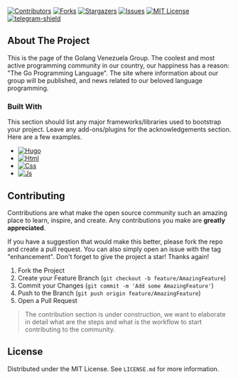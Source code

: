 [![Contributors][contributors-shield]][contributors-url]
[![Forks][forks-shield]][forks-url]
[![Stargazers][stars-shield]][stars-url]
[![Issues][issues-shield]][issues-url]
[![MIT License][license-shield]][license-url]
[![telegram-shield][telegram-shield]][telegram-url]

## About The Project
This is the page of the Golang Venezuela Group. The coolest and most active programming community in our country, our happiness has a reason: "The Go Programming Language". The site where information about our group will be published, and news related to our beloved language programming.


### Built With

This section should list any major frameworks/libraries used to bootstrap your project. Leave any add-ons/plugins for the acknowledgements section. Here are a few examples.

- [![Hugo][hugo]][hugo-url]
- [![Html][html]][html-url]
- [![Css][css]][css-url]
- [![Js][js]][js-url]


## Contributing

Contributions are what make the open source community such an amazing place to learn, inspire, and create. Any contributions you make are **greatly appreciated**.

If you have a suggestion that would make this better, please fork the repo and create a pull request. You can also simply open an issue with the tag "enhancement".
Don't forget to give the project a star! Thanks again!

1. Fork the Project
2. Create your Feature Branch (`git checkout -b feature/AmazingFeature`)
3. Commit your Changes (`git commit -m 'Add some AmazingFeature'`)
4. Push to the Branch (`git push origin feature/AmazingFeature`)
5. Open a Pull Request

> The contribution section is under construction, we want to elaborate in detail what are the steps and what is the workflow to start contributing to the community.

## License

Distributed under the MIT License. See `LICENSE.md` for more information.

<!-- MARKDOWN LINKS & IMAGES -->
<!-- https://www.markdownguide.org/basic-syntax/#reference-style-links -->

[contributors-shield]: https://img.shields.io/github/contributors/Golang-Venezuela/webpage.svg?style=for-the-badge
[contributors-url]: https://github.com/Golang-Venezuela/webpage/graphs/contributors
[forks-shield]: https://img.shields.io/github/forks/Golang-Venezuela/webpage.svg?style=for-the-badge
[forks-url]: https://github.com/Golang-Venezuela/webpage/network
[stars-shield]: https://img.shields.io/github/stars/Golang-Venezuela/webpage.svg?style=for-the-badge
[stars-url]: https://github.com/Golang-Venezuela/webpage/stargazers
[issues-shield]: https://img.shields.io/github/issues/Golang-Venezuela/webpage.svg?style=for-the-badge
[issues-url]: https://github.com/Golang-Venezuela/webpage/issues
[license-shield]: https://img.shields.io/github/license/Golang-Venezuela/webpage?style=for-the-badge
[license-url]: https://github.com/Golang-Venezuela/webpage/blob/main/LICENSE
[telegram-shield]: https://img.shields.io/badge/Telegram-2f00f0?style=for-the-badge&logo=Telegram&logoColor=white
[telegram-url]: https://t.me/golangve
[hugo]: https://img.shields.io/badge/Hugo-ff2c6c?style=for-the-badge&logo=Hugo&logoColor=white
[hugo-url]: https://gohugo.io/
[html]: https://img.shields.io/badge/Html-DD0031?style=for-the-badge&logo=Html&logoColor=white
[html-url]: https://developer.mozilla.org/es/docs/Web/HTML
[css]: https://img.shields.io/badge/Css-1572B6?style=for-the-badge&logo=Css&logoColor=white
[css-url]: https://developer.mozilla.org/es/docs/Web/CSS
[js]: https://img.shields.io/badge/Js-ffbf2c?style=for-the-badge&logo=Js&logoColor=white
[js-url]: https://lenguajejs.com/javascript/
